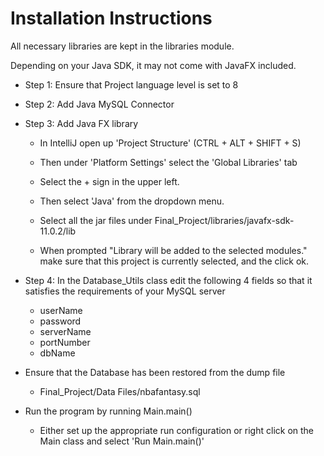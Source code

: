 # Installation Instructions #

All necessary libraries are kept in the libraries module.

Depending on your Java SDK, it may not come with JavaFX included. 

* Step 1: Ensure that Project language level is set to 8

* Step 2: Add Java MySQL Connector

* Step 3: Add Java FX library

  * In IntelliJ open up 'Project Structure' (CTRL + ALT + SHIFT + S)
  
  * Then under 'Platform Settings' select the 'Global Libraries' tab
  
  * Select the + sign in the upper left. 
  
  * Then select 'Java' from the dropdown menu.
  
  * Select all the jar files under Final_Project/libraries/javafx-sdk-11.0.2/lib 
  
  * When prompted "Library <YOUR LIBRARY NAME> will be added to the selected modules." make sure that this project is currently selected, and the click ok.
  
* Step 4: In the Database_Utils class edit the following 4 fields so that it satisfies the requirements of your MySQL server
  * userName
  * password
  * serverName
  * portNumber
  * dbName

* Ensure that the Database has been restored from the dump file
  * Final_Project/Data Files/nbafantasy.sql
  
* Run the program by running Main.main()
  * Either set up the appropriate run configuration or right click on the Main class and select 'Run Main.main()'


